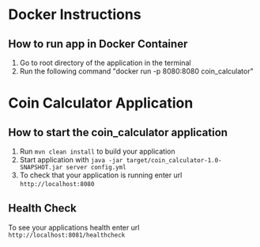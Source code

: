 # Docker Instructions

How to run app in Docker Container
---

1. Go to root directory of the application in the terminal
2. Run the following command "docker run -p 8080:8080 coin_calculator"


# Coin Calculator Application

How to start the coin_calculator application
---

1. Run `mvn clean install` to build your application
1. Start application with `java -jar target/coin_calculator-1.0-SNAPSHOT.jar server config.yml`
1. To check that your application is running enter url `http://localhost:8080`

Health Check
---

To see your applications health enter url `http://localhost:8081/healthcheck`

